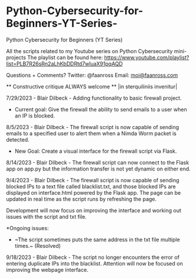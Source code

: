 # Python-Cybersecurity-for-Beginners-YT-Series-
Python Cybersecurity for Beginners (YT Series)

All the scripts related to my Youtube series on Python Cybersecurity mini-projects
The playlist can be found here: https://www.youtube.com/playlist?list=PLB7R26sRn2aLhKbDDRtd7wluaX91pqAQD

Questions + Comments?
Twitter: @faanross
Email: moi@faanross.com

** Constructive critique ALWAYS welcome **
|in sterquiliniis invenitur|


7/29/2023 - Blair Dilbeck - Adding functionality to basic firewall project. 
* Current goal: Give the firewall the ability to send emails to a user when an IP is blocked.

8/5/2023 - Blair Dilbeck - The firewall script is now capable of sending emails to a specified user to alert them when a Nimda Worm packet is detected.
* New Goal: Create a visual interface for the firewall script via Flask.

8/14/2023 - Blair Dilbeck - The firewall script can now connect to the Flask app on app.py but the information transfer is not yet dynamic on either end.

9/4/2023 - Blair Dilbeck - The firewall script is now capable of sending blocked IPs to a text file called blacklist.txt, and those blocked IPs are displayed on interface.html powered by the Flask app. The page can be updated in real time as the script runs by refreshing the page.

Development will now focus on improving the interface and working out issues with the script and txt file.

*Ongoing issues:
- ~The script sometimes puts the same address in the txt file multiple times.~ (Resolved)

9/18/2023 - Blair Dilbeck - The script no longer encounters the error of entering duplicate IPs into the blacklist. Attention will now be focused on improving the webpage interface.

